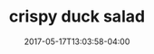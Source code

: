 ---
date: 2017-05-17T13:03:58-04:00
categories:
  - lunch
type: salad
title: crispy duck salad
description: Crispy boneless duck, cucumber, fresh tomato and scallion in lime juice & roast chili dressing.
price: 10.95
weight: 23
---